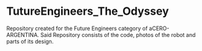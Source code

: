 # TutureEngineers_The_Odyssey
Repository created for the Future Engineers category of aCERO-ARGENTINA. Said Repository consists of the code, photos of the robot and parts of its design.
